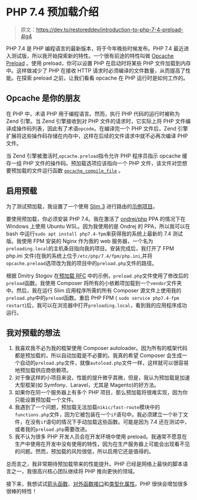 # PHP 7.4 预加载介绍

> 原文：<https://dev.to/restoreddev/introduction-to-php-7-4-preload-4lg4>

PHP 7.4 是 PHP 编程语言的最新版本，将于今年晚些时候发布。PHP 7.4 最近进入测试版，所以我开始探索新的特性。一个很有前途的特性叫做 [Opcache Preload](https://wiki.php.net/rfc/preload) 。使用 preload，你可以设置 PHP 在启动时将某些 PHP 文件加载到内存中。这样做减少了 PHP 在接收 HTTP 请求时必须编译的文件数量，从而提高了性能。在探索 preload 之前，让我们看看 opcache 在 PHP 运行时是如何工作的。

## Opcache 是你的朋友

在 PHP 中，术语 PHP 用于编程语言。然而，执行 PHP 代码的运行时被称为 Zend 引擎。当 Zend 引擎接收到对 PHP 文件的请求时，它实际上将 PHP 文件编译成操作码列表，因此有了术语`opcode`。在编译完一个 PHP 文件后，Zend 引擎扩展将这些操作码存储在内存中，这样在后续的文件请求中就不必再次编译 PHP 文件。

当 Zend 引擎被激活时,`opcache.preload`指令允许 PHP 程序员指示 opcache 缓存一组 PHP 文件的操作码。预加载选项应该指向一个 PHP 文件，该文件对您想要预加载的文件运行函数 [`opcache_compile_file`](https://www.php.net/manual/en/function.opcache-compile-file.php) 。

## 启用预载

为了测试预加载，我设置了一个使用 [Slim 3](http://www.slimframework.com/docs/v3/) 进行路由的[示例项目](https://github.com/restoreddev/preloading-example)。

要使用预加载，你必须安装 PHP 7.4。我在激活了 [ondrej/php](https://launchpad.net/~ondrej/+archive/ubuntu/php) PPA 的情况下在 Windows 上使用 Ubuntu WSL。因为我使用的是 Ondrej 的 PPA，所以我可以在 bash 中运行`sudo apt install php7.4-fpm`来获得我的系统上最新的 7.4 测试版。我使用 FPM 安装的 Nginx 作为我的 web 服务器，一个名为`preloading.local`的主机条目指向我的项目。安装完成后，我打开了 FPM php.ini 文件(在我的系统上位于`/etc/php/7.4/fpm/php.ini`,并将`opcache.preload`选项改为我的项目中的`preload.php`文件的路径。

根据 Dmitry Stogov 在[预加载 RFC](https://wiki.php.net/rfc/preload) 中的示例，`preload.php`文件使用了修改后的`preload`函数。我使用 Composer 将所有的小依赖项加载到一个`vendor`文件夹中。然后，我在运行 Slim 应用程序所需的所有 Composer 源文件上使用我的`preload.php`中的`preload`函数。重启 PHP FPM ( `sudo service php7.4-fpm restart`)后，我可以在浏览器中打开`preloading.local`，看到我的应用程序成功运行。

## 我对预载的想法

1.  我喜欢我不必为我的框架使用 Composer autoloader。因为所有的框架代码都是预加载的，所以自动加载是不必要的。我真的希望 Composer 会生成一个自动的`preload.php`文件，就像`autoload.php`文件一样，这样就可以很容易地预加载供应商依赖项。
2.  对于像这样的小项目来说，性能的提升微乎其微，但是，我认为预加载是加速大型框架(如 Symfony、Laravel，尤其是 Magento)的好方法。
3.  如果你在同一个服务器上有多个 PHP 项目，那么预加载将很难实现，因为你只能设置预加载一个文件。
4.  我遇到了一个问题，预加载无法加载`nikic/fast-route`模块中的`functions.php`文件，因为它被包装在一个`if`语句中。我必须建立一个补丁文件，在没有`if`语句的情况下手动加载这些函数。可能是因为 7.4 还在测试中，或者我的`preload.php`需要改进。
5.  我不认为很多 PHP 开发人员会在开发环境中使用 preload。我通常不愿意在生产中使用在开发中没有使用的特性，因为在生产服务器上可能会出现看不见的问题。然而，预加载的风险很低，所以启用它还是值得的。

总而言之，我非常期待预加载带来的性能提升。PHP 已经是网络上最快的脚本语言之一，我很高兴核心团队继续将 PHP 推向更快的领域。

接下来，我想试试[箭头函数](https://wiki.php.net/rfc/arrow_functions_v2)、[对外函数接口](https://wiki.php.net/rfc/ffi)和[类型化属性](https://wiki.php.net/rfc/typed_properties_v2)。PHP 很快会增加很多很棒的特性！